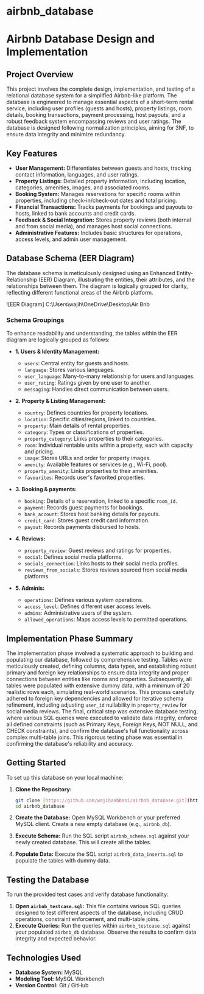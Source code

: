 # airbnb_database
# Airbnb Database Design and Implementation

## Project Overview

This project involves the complete design, implementation, and testing of a relational database system for a simplified Airbnb-like platform. The database is engineered to manage essential aspects of a short-term rental service, including user profiles (guests and hosts), property listings, room details, booking transactions, payment processing, host payouts, and a robust feedback system encompassing reviews and user ratings. The database is designed following normalization principles, aiming for 3NF, to ensure data integrity and minimize redundancy.

## Key Features

* **User Management:** Differentiates between guests and hosts, tracking contact information, languages, and user ratings.
* **Property Listings:** Detailed property information, including location, categories, amenities, images, and associated rooms.
* **Booking System:** Manages reservations for specific rooms within properties, including check-in/check-out dates and total pricing.
* **Financial Transactions:** Tracks payments for bookings and payouts to hosts, linked to bank accounts and credit cards.
* **Feedback & Social Integration:** Stores property reviews (both internal and from social media), and manages host social connections.
* **Administrative Features:** Includes basic structures for operations, access levels, and admin user management.

## Database Schema (EER Diagram)

The database schema is meticulously designed using an Enhanced Entity-Relationship (EER) Diagram, illustrating the entities, their attributes, and the relationships between them. The diagram is logically grouped for clarity, reflecting different functional areas of the Airbnb platform.

![EER Diagram] C:\Users\wajih\OneDrive\Desktop\Air Bnb



### Schema Groupings

To enhance readability and understanding, the tables within the EER diagram are logically grouped as follows:

* **1. Users & Identity Management:**
    * `users`: Central entity for guests and hosts.
    * `language`: Stores various languages.
    * `user_language`: Many-to-many relationship for users and languages.
    * `user_rating`: Ratings given by one user to another.
    * `messaging`: Handles direct communication between users.

* **2. Property & Listing Management:**
    * `country`: Defines countries for property locations.
    * `location`: Specific cities/regions, linked to countries.
    * `property`: Main details of rental properties.
    * `category`: Types or classifications of properties.
    * `property_category`: Links properties to their categories.
    * `room`: Individual rentable units within a property, each with capacity and pricing.
    * `image`: Stores URLs and order for property images.
    * `amenity`: Available features or services (e.g., Wi-Fi, pool).
    * `property_amenity`: Links properties to their amenities.
    * `favourites`: Records user's favorited properties.

* **3. Booking & payments:**
    * `booking`: Details of a reservation, linked to a specific `room_id`.
    * `payment`: Records guest payments for bookings.
    * `bank_account`: Stores host banking details for payouts.
    * `credit_card`: Stores guest credit card information.
    * `payout`: Records payments disbursed to hosts.

* **4. Reviews:**
    * `property_review`: Guest reviews and ratings for properties.
    * `social`: Defines social media platforms.
    * `socials_connection`: Links hosts to their social media profiles.
    * `reviews_from_socials`: Stores reviews sourced from social media platforms.

* **5. Adminis:**
    * `operations`: Defines various system operations.
    * `access_level`: Defines different user access levels.
    * `admins`: Administrative users of the system.
    * `allowed_operations`: Maps access levels to permitted operations.

## Implementation Phase Summary

The implementation phase involved a systematic approach to building and populating our database, followed by comprehensive testing. Tables were meticulously created, defining columns, data types, and establishing robust primary and foreign key relationships to ensure data integrity and proper connections between entities like rooms and properties. Subsequently, all tables were populated with extensive dummy data, with a minimum of 20 realistic rows each, simulating real-world scenarios. This process carefully adhered to foreign key dependencies and allowed for iterative schema refinement, including adjusting `user_id` nullability in `property_review` for social media reviews. The final, critical step was extensive database testing, where various SQL queries were executed to validate data integrity, enforce all defined constraints (such as Primary Keys, Foreign Keys, NOT NULL, and CHECK constraints), and confirm the database's full functionality across complex multi-table joins. This rigorous testing phase was essential in confirming the database's reliability and accuracy.

## Getting Started

To set up this database on your local machine:

1.  **Clone the Repository:**
    ```bash
    git clone [https://github.com/wajihaabbasi/airbnb_database.git](https://github.com/wajihaabbasi/airbnb_database.git)
    cd airbnb_database
    ```

2.  **Create the Database:**
    Open MySQL Workbench or your preferred MySQL client. Create a new empty database (e.g., `airbnb_db`).

3.  **Execute Schema:**
    Run the SQL script `airbnb_schema.sql` against your newly created database. This will create all the tables.

4.  **Populate Data:**
    Execute the SQL script `airbnb_data_inserts.sql` to populate the tables with dummy data.

## Testing the Database

To run the provided test cases and verify database functionality:

1.  **Open `airbnb_testcase.sql`:** This file contains various SQL queries designed to test different aspects of the database, including CRUD operations, constraint enforcement, and multi-table joins.
2.  **Execute Queries:** Run the queries within `airbnb_testcase.sql` against your populated `airbnb_db` database. Observe the results to confirm data integrity and expected behavior.

## Technologies Used

* **Database System:** MySQL
* **Modeling Tool:** MySQL Workbench
* **Version Control:** Git / GitHub


